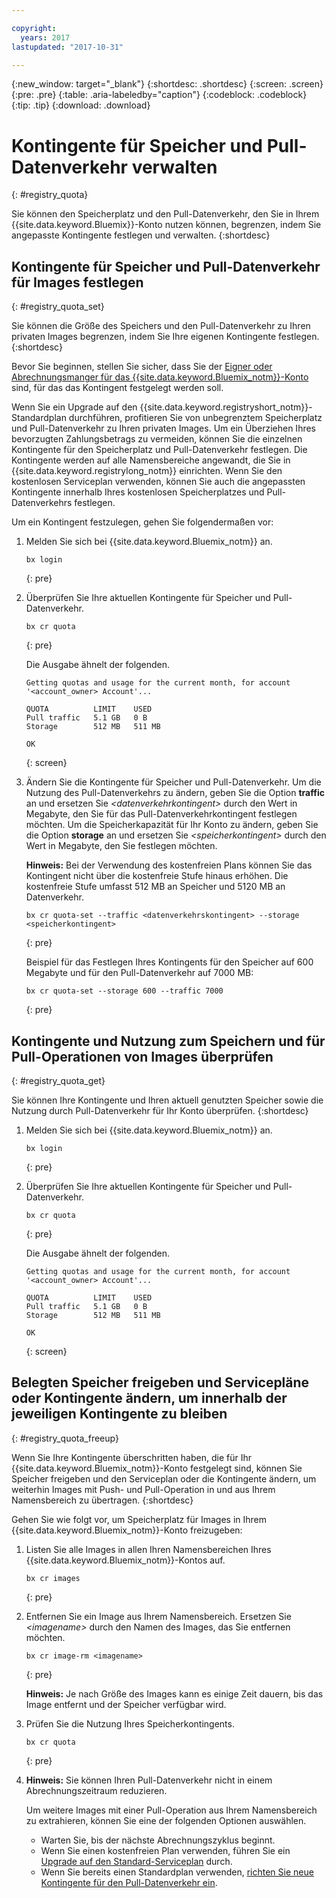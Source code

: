 ```yaml
---

copyright:
  years: 2017
lastupdated: "2017-10-31"

---
```


{:new_window: target="_blank"}
{:shortdesc: .shortdesc}
{:screen: .screen}
{:pre: .pre}
{:table: .aria-labeledby="caption"}
{:codeblock: .codeblock}
{:tip: .tip}
{:download: .download}


# Kontingente für Speicher und Pull-Datenverkehr verwalten
{: #registry_quota}

Sie können den Speicherplatz und den Pull-Datenverkehr, den Sie in Ihrem {{site.data.keyword.Bluemix}}-Konto nutzen können, begrenzen, indem Sie angepasste Kontingente festlegen und verwalten.
{:shortdesc}


## Kontingente für Speicher und Pull-Datenverkehr für Images festlegen
{: #registry_quota_set}

Sie können die Größe des Speichers und den Pull-Datenverkehr zu Ihren privaten Images begrenzen, indem Sie Ihre eigenen Kontingente festlegen.
{:shortdesc}

Bevor Sie beginnen, stellen Sie sicher, dass Sie der [Eigner oder Abrechnungsmanger für das {{site.data.keyword.Bluemix_notm}}-Konto](../../iam/users_roles.html#userroles) sind, für das das Kontingent festgelegt werden soll.

Wenn Sie ein Upgrade auf den {{site.data.keyword.registryshort_notm}}-Standardplan durchführen, profitieren Sie von unbegrenztem Speicherplatz und Pull-Datenverkehr zu Ihren privaten Images. Um ein Überziehen Ihres bevorzugten Zahlungsbetrags zu vermeiden, können Sie die einzelnen Kontingente für den Speicherplatz und Pull-Datenverkehr festlegen. Die Kontingente werden auf alle Namensbereiche angewandt, die Sie in {{site.data.keyword.registrylong_notm}} einrichten. Wenn Sie den kostenlosen Serviceplan verwenden, können Sie auch die angepassten Kontingente innerhalb Ihres kostenlosen Speicherplatzes und Pull-Datenverkehrs festlegen.

Um ein Kontingent festzulegen, gehen Sie folgendermaßen vor:

1.  Melden Sie sich bei {{site.data.keyword.Bluemix_notm}} an.

    ```
    bx login
    ```
    {: pre}

2.  Überprüfen Sie Ihre aktuellen Kontingente für Speicher und Pull-Datenverkehr.

    ```
    bx cr quota
    ```
    {: pre}

    Die Ausgabe ähnelt der folgenden.

    ```
    Getting quotas and usage for the current month, for account '<account_owner> Account'...

    QUOTA          LIMIT    USED   
    Pull traffic   5.1 GB   0 B   
    Storage        512 MB   511 MB   

    OK
    ```
    {: screen}

3.  Ändern Sie die Kontingente für Speicher und Pull-Datenverkehr. Um die Nutzung des Pull-Datenverkehrs zu ändern, geben Sie die Option **traffic** an und ersetzen Sie _&lt;datenverkehrkontingent&gt;_ durch den Wert in Megabyte, den Sie für das Pull-Datenverkehrkontingent festlegen möchten. Um die Speicherkapazität für Ihr Konto zu ändern, geben Sie die Option **storage** an und ersetzen Sie _&lt;speicherkontingent&gt;_ durch den Wert in Megabyte, den Sie festlegen möchten.

    **Hinweis:** Bei der Verwendung des kostenfreien Plans können Sie das Kontingent nicht über die kostenfreie Stufe hinaus erhöhen. Die kostenfreie Stufe umfasst 512 MB an Speicher und 5120 MB an Datenverkehr.

    ```
    bx cr quota-set --traffic <datenverkehrskontingent> --storage <speicherkontingent>
    ```
    {: pre}

    Beispiel für das Festlegen Ihres Kontingents für den Speicher auf 600 Megabyte und für den Pull-Datenverkehr auf 7000 MB:

    ```
    bx cr quota-set --storage 600 --traffic 7000
    ```
    {: pre}


## Kontingente und Nutzung zum Speichern und für Pull-Operationen von Images überprüfen
{: #registry_quota_get}

Sie können Ihre Kontingente und Ihren aktuell genutzten Speicher sowie die Nutzung durch Pull-Datenverkehr für Ihr Konto überprüfen.
{:shortdesc}

1.  Melden Sie sich bei {{site.data.keyword.Bluemix_notm}} an.

    ```
    bx login
    ```
    {: pre}

2.  Überprüfen Sie Ihre aktuellen Kontingente für Speicher und Pull-Datenverkehr.

    ```
    bx cr quota
    ```
    {: pre}

    Die Ausgabe ähnelt der folgenden.

    ```
    Getting quotas and usage for the current month, for account '<account_owner> Account'...

    QUOTA          LIMIT    USED   
    Pull traffic   5.1 GB   0 B   
    Storage        512 MB   511 MB   

    OK
    ```
    {: screen}


## Belegten Speicher freigeben und Servicepläne oder Kontingente ändern, um innerhalb der jeweiligen Kontingente zu bleiben
{: #registry_quota_freeup}

Wenn Sie Ihre Kontingente überschritten haben, die für Ihr {{site.data.keyword.Bluemix_notm}}-Konto festgelegt sind, können Sie Speicher freigeben und den Serviceplan oder die Kontingente ändern, um weiterhin Images mit Push- und Pull-Operation in und aus Ihrem Namensbereich zu übertragen.
{:shortdesc}

Gehen Sie wie folgt vor, um Speicherplatz für Images in Ihrem {{site.data.keyword.Bluemix_notm}}-Konto freizugeben:

1.  Listen Sie alle Images in allen Ihren Namensbereichen Ihres {{site.data.keyword.Bluemix_notm}}-Kontos auf.

    ```
    bx cr images
    ```
    {: pre}

2.  Entfernen Sie ein Image aus Ihrem Namensbereich. Ersetzen Sie _&lt;imagename&gt;_ durch den Namen des Images, das Sie entfernen möchten.

    ```
    bx cr image-rm <imagename>
    ```
    {: pre}

    **Hinweis:** Je nach Größe des Images kann es einige Zeit dauern, bis das Image entfernt und der Speicher verfügbar wird.

3.  Prüfen Sie die Nutzung Ihres Speicherkontingents.

    ```
    bx cr quota
    ```
    {: pre}

4. **Hinweis:** Sie können Ihren Pull-Datenverkehr nicht in einem Abrechnungszeitraum reduzieren.

    Um weitere Images mit einer Pull-Operation aus Ihrem Namensbereich zu extrahieren, können Sie eine der folgenden Optionen auswählen.

    -   Warten Sie, bis der nächste Abrechnungszyklus beginnt.
    -   Wenn Sie einen kostenfreien Plan verwenden, führen Sie ein [Upgrade auf den Standard-Serviceplan](registry_overview.html#registry_plan_upgrade) durch.
    -   Wenn Sie bereits einen Standardplan verwenden, [richten Sie neue Kontingente für den Pull-Datenverkehr ein](#registry_quota_set).

